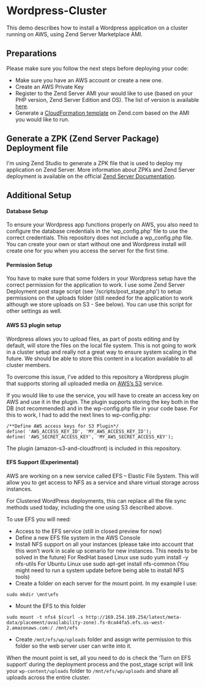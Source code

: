 # Wordpress-Cluster

This demo describes how to install a Wordpress application on a cluster running on AWS, using Zend Server Marketplace AMI.

## Preparations

Please make sure you follow the next steps before deploying your code:
* Make sure you have an AWS account or create a new one.
* Create an AWS Private Key 
* Register to the Zend Server AMI your would like to use (based on your PHP version, Zend Server Edition and OS). The list of version is available [here](https://aws.amazon.com/marketplace/seller-profile/ref=dtl_pcp_sold_by?ie=UTF8&id=be5eed04-c761-4e81-b278-dca2d20b8482).
* Generate a [CloudFormation template](http://www.zend.com/en/products/server/cloudformation) on Zend.com based on the AMI you would like to run.  

## Generate a ZPK (Zend Server Package) Deployment file

I'm using Zend Studio to generate a ZPK file that is used to deploy my application on Zend Server. More information about ZPKs and Zend Server deployment is available on the official [Zend Server Documentation](http://files.zend.com/help/Zend-Server/zend-server.htm#understanding_the_package_structure.htm). 

## Additional Setup

#### Database Setup

To ensure your Wordpress app functions properly on AWS, you also need to configure the database credentials in the 'wp_config.php' file to use the correct credentials. This repository does not include a wp_config.php file. You can create your own or start without one and Wordpress install will create one for you when you access the server for the first time.

#### Permission Setup

You have to make sure that some folders in your Wordpress setup have the correct permission for the application to work. I use some Zend Server Deployment post stage script (see '/scripts/post_stage.php') to setup permissions on the uploads folder (still needed for the application to work although we store uploads on S3 - See below).
You can use this script for other settings as well.

#### AWS S3 plugin setup

Wordpress allows you to upload files, as part of posts editing and by default, will store the files on the local file system. This is not going to work in a cluster setup and really not a great way to ensure system scaling in the future. We should be able to store this content in a location available to all cluster members. 

To overcome this issue, I’ve added to this repository a Wordpress plugin that supports storing all uploaded media on [AWS’s S3](https://aws.amazon.com/s3) service.  

If you would like to use the service, you will have to create an access key on AWS and use it in the plugin. The plugin supports storing the key both in the DB (not recommended) and in the wp-config.php file in your code base. 
For this to work, I had to add the next lines to wp-config.php:

	/**Define AWS access keys for S3 Plugin*/
	define( 'AWS_ACCESS_KEY_ID', 'MY_AWS_ACCESS_KEY_ID');
	define( 'AWS_SECRET_ACCESS_KEY', 'MY_AWS_SECRET_ACCESS_KEY');
The plugin (amazon-s3-and-cloudfront) is included in this repository.

#### EFS Support (Experimental) 

AWS are working on a new service called EFS – Elastic File System. This will allow you to get access to NFS as a service and share virtual storage across instances.

For Clustered WordPress deployments, this can replace all the file sync methods used today, including the one using S3 described above.

To use EFS you will need:
* Access to the EFS service (still in closed preview for now)
* Define a new EFS file system in the AWS Console
* Install NFS support on all your instances (please take into account that this won’t work in scale up scenario for new instances. This needs to be solved in the future)
For RedHat based Linux use
sudo yum install -y nfs-utils
For Ubuntu Linux use
sudo apt-get install nfs-common
(You might need to run a system update before being able to install NFS tools)
* Create a folder on each server for the mount point. In my example I use:
```
sudo mkdir \mnt\efs
```
* Mount the EFS to this folder
```
sudo mount -t nfs4 $(curl -s http://169.254.169.254/latest/meta-data/placement/availability-zone).fs-0ca44fa5.efs.us-west-2.amazonaws.com:/ /mnt/efs
```
* Create `/mnt/efs/wp/uploads` folder and assign write permission to this folder so the web server user can write into it.

When the mount point is set, all you need to do is check the ‘Turn on EFS support’ during the deployment process and the post_stage script will link your `wp-content/uploads` folder to `/mnt/efs/wp/uploads` and share all uploads across the entire cluster.
 
